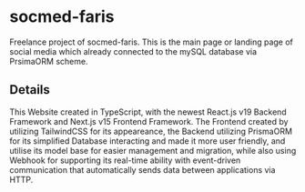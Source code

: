 # socmed-faris

<p>Freelance project of socmed-faris. This is the main page or landing page of social media which already connected to the mySQL database via PrsimaORM scheme.</p>

<h2>Details</h2>

<p>This Website created in TypeScript, with the newest React.js v19 Backend Framework and Next.js v15 Frontend Framework. 
The Frontend created by utilizing TailwindCSS for its appeareance, the Backend utilizing PrismaORM for its simplified Database interacting and made it more user friendly, and utilise its model base for easier management and migration, while also using Webhook for supporting its real-time ability with event-driven communication that automatically sends data between applications via HTTP.
</p>
